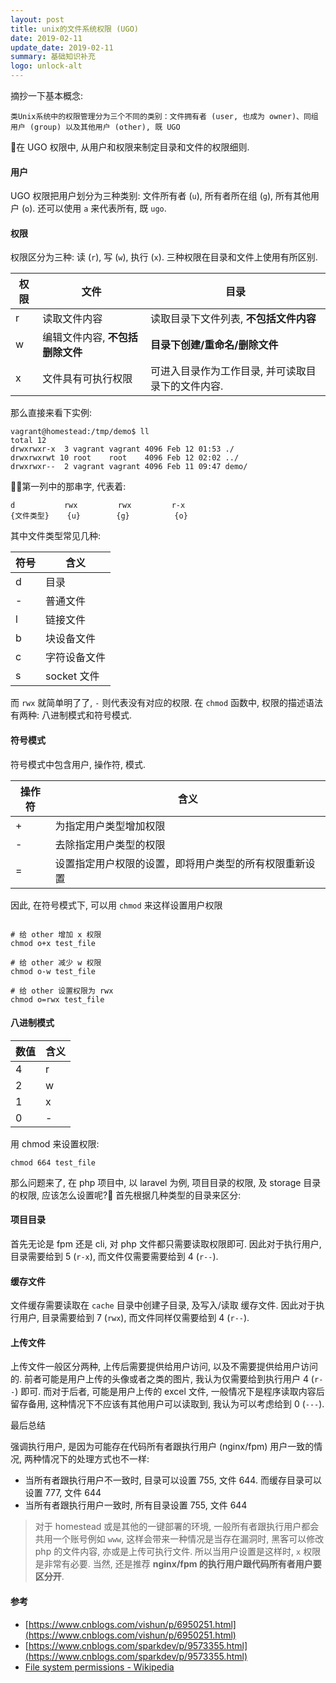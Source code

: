 ```yaml
---
layout: post
title: unix的文件系统权限 (UGO)
date: 2019-02-11
update_date: 2019-02-11
summary: 基础知识补充
logo: unlock-alt
---
```


摘抄一下基本概念:

```
类Unix系统中的权限管理分为三个不同的类别：文件拥有者 (user, 也成为 owner)、同组用户 (group) 以及其他用户 (other), 既 UGO
```

在 UGO 权限中, 从用户和权限来制定目录和文件的权限细则.

#### 用户
UGO 权限把用户划分为三种类别: 文件所有者 (`u`), 所有者所在组 (`g`), 所有其他用户 (`o`). 还可以使用 `a` 来代表所有, 既 `ugo`.

#### 权限
权限区分为三种: 读 (`r`), 写 (`w`), 执行 (`x`). 三种权限在目录和文件上使用有所区别. 

| 权限  | 文件  | 目录 |
|---|---|---|
| r  | 读取文件内容 | 读取目录下文件列表, **不包括文件内容** |
| w  | 编辑文件内容, **不包括删除文件** | **目录下创建/重命名/删除文件** |
| x  | 文件具有可执行权限 | 可进入目录作为工作目录, 并可读取目录下的文件内容. |

那么直接来看下实例:

```shell
vagrant@homestead:/tmp/demo$ ll
total 12
drwxrwxr-x  3 vagrant vagrant 4096 Feb 12 01:53 ./
drwxrwxrwt 10 root    root    4096 Feb 12 02:02 ../
drwxrwxr--  2 vagrant vagrant 4096 Feb 11 09:47 demo/
```

第一列中的那串字, 代表着:

```
d           rwx         rwx         r-x
{文件类型}    {u}        {g}          {o}
```

其中文件类型常见几种:

| 符号  | 含义  |
|---|---|
|  d | 目录  |
|  - | 普通文件  |
|  l | 链接文件  |
|  b | 块设备文件  |
|  c | 字符设备文件  |
|  s | socket 文件  |

而 `rwx` 就简单明了了, `-` 则代表没有对应的权限. 在 `chmod` 函数中, 权限的描述语法有两种: 八进制模式和符号模式.

#### 符号模式
符号模式中包含用户, 操作符, 模式.

| 操作符  | 含义  |
|---|---|
|  + | 为指定用户类型增加权限  |
|  - | 去除指定用户类型的权限  |
|  = | 设置指定用户权限的设置，即将用户类型的所有权限重新设置  |

因此, 在符号模式下, 可以用 `chmod` 来这样设置用户权限

```shell

# 给 other 增加 x 权限
chmod o+x test_file

# 给 other 减少 w 权限
chmod o-w test_file

# 给 other 设置权限为 rwx
chmod o=rwx test_file
```

#### 八进制模式

|  数值 | 含义  |
|---|---|
| 4 | r  |
| 2 | w  |
| 1 | x  |
| 0 | -  |

用 chmod 来设置权限:

```shell
chmod 664 test_file
```

那么问题来了, 在 php 项目中, 以 laravel 为例, 项目目录的权限, 及 storage 目录的权限, 应该怎么设置呢? 首先根据几种类型的目录来区分:

#### 项目目录

首先无论是 fpm 还是 cli, 对 php 文件都只需要读取权限即可. 因此对于执行用户, 目录需要给到 5 (`r-x`), 而文件仅需要需要给到 4 (`r--`).

#### 缓存文件

文件缓存需要读取在 `cache` 目录中创建子目录, 及写入/读取 缓存文件. 因此对于执行用户, 目录需要给到 7 (`rwx`), 而文件同样仅需要给到 4 (`r--`).

#### 上传文件

上传文件一般区分两种, 上传后需要提供给用户访问, 以及不需要提供给用户访问的. 前者可能是用户上传的头像或者之类的图片, 我认为仅需要给到执行用户 4 (`r--`) 即可.
而对于后者, 可能是用户上传的 excel 文件, 一般情况下是程序读取内容后留存备用, 这种情况下不应该有其他用户可以读取到, 我认为可以考虑给到 0 (`---`).

最后总结

强调执行用户, 是因为可能存在代码所有者跟执行用户 (nginx/fpm) 用户一致的情况, 两种情况下的处理方式也不一样:

- 当所有者跟执行用户不一致时, 目录可以设置 755, 文件 644. 而缓存目录可以设置 777, 文件 644
- 当所有者跟执行用户一致时, 所有目录设置 755, 文件 644

> 对于 homestead 或是其他的一键部署的环境, 一般所有者跟执行用户都会共用一个账号例如 `www`, 这样会带来一种情况是当存在漏洞时, 黑客可以修改 php 的文件内容, 亦或是上传可执行文件. 所以当用户设置是这样时,  `x` 权限是非常有必要. 当然, 还是推荐 **nginx/fpm 的执行用户跟代码所有者用户要区分开**.

#### 参考
- [https://www.cnblogs.com/vishun/p/6950251.html](https://www.cnblogs.com/vishun/p/6950251.html)
- [https://www.cnblogs.com/sparkdev/p/9573355.html](https://www.cnblogs.com/sparkdev/p/9573355.html)
- [File system permissions - Wikipedia](https://en.wikipedia.org/wiki/File_system_permissions)

